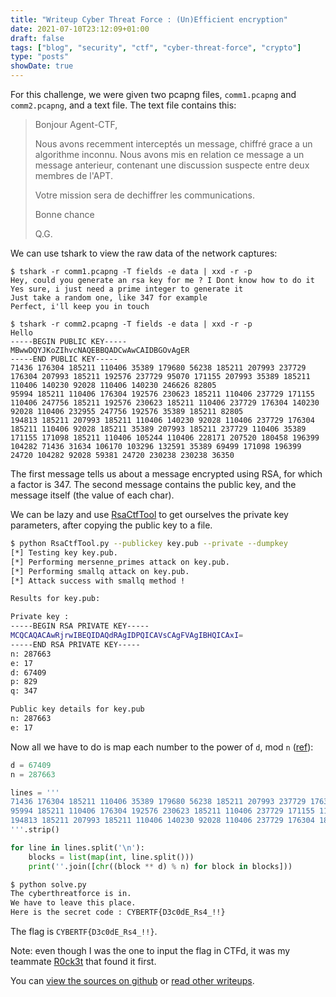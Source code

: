 ```yaml
---
title: "Writeup Cyber Threat Force : (Un)Efficient encryption"
date: 2021-07-10T23:12:09+01:00
draft: false
tags: ["blog", "security", "ctf", "cyber-threat-force", "crypto"]
type: "posts"
showDate: true
---
```


For this challenge, we were given two pcapng files, `comm1.pcapng` and `comm2.pcapng`, and a text file. The text file contains this:


> Bonjour Agent-CTF,
> 
> Nous avons recemment interceptés un message, chiffré grace a un algorithme inconnu.
> Nous avons mis en relation ce message a un message anterieur, contenant une discussion suspecte entre deux membres de l'APT.
> 
> Votre mission sera de dechiffrer les communications.
> 
> Bonne chance
> 
> Q.G.

We can use tshark to view the raw data of the network captures:

```cli
$ tshark -r comm1.pcapng -T fields -e data | xxd -r -p
Hey, could you generate an rsa key for me ? I Dont know how to do it
Yes sure, i just need a prime integer to generate it
Just take a random one, like 347 for example
Perfect, i'll keep you in touch

$ tshark -r comm2.pcapng -T fields -e data | xxd -r -p
Hello
-----BEGIN PUBLIC KEY-----
MBwwDQYJKoZIhvcNAQEBBQADCwAwCAIDBGOvAgER            
-----END PUBLIC KEY-----
71436 176304 185211 110406 35389 179680 56238 185211 207993 237729 176304 207993 185211 192576 237729 95070 171155 207993 35389 185211 110406 140230 92028 110406 140230 246626 82805
95994 185211 110406 176304 192576 230623 185211 110406 237729 171155 110406 247756 185211 192576 230623 185211 110406 237729 176304 140230 92028 110406 232955 247756 192576 35389 185211 82805
194813 185211 207993 185211 110406 140230 92028 110406 237729 176304 185211 110406 92028 185211 35389 207993 185211 237729 110406 35389 171155 171098 185211 110406 105244 110406 228171 207520 180458 196399 104282 71436 31634 106170 103296 132591 35389 69499 171098 196399 24720 104282 92028 59381 24720 230238 230238 36350
````

The first message tells us about a message encrypted using RSA, for which a factor is 347. The second message contains the public key, and the message itself (the value of each char).

We can be lazy and use [RsaCtfTool](https://github.com/Ganapati/RsaCtfTool) to get ourselves the private key parameters, after copying the public key to a file.

```bash
$ python RsaCtfTool.py --publickey key.pub --private --dumpkey
[*] Testing key key.pub.
[*] Performing mersenne_primes attack on key.pub.
[*] Performing smallq attack on key.pub.
[*] Attack success with smallq method !

Results for key.pub:

Private key :
-----BEGIN RSA PRIVATE KEY-----
MCQCAQACAwRjrwIBEQIDAQdRAgIDPQICAVsCAgFVAgIBHQICAxI=
-----END RSA PRIVATE KEY-----
n: 287663
e: 17
d: 67409
p: 829
q: 347

Public key details for key.pub                                                                                        
n: 287663
e: 17
````

Now all we have to do is map each number to the power of `d`, mod `n` ([ref](https://en.wikipedia.org/wiki/RSA_(cryptosystem)#Decryption)):

```python
d = 67409
n = 287663

lines = '''
71436 176304 185211 110406 35389 179680 56238 185211 207993 237729 176304 207993 185211 192576 237729 95070 171155 207993 35389 185211 110406 140230 92028 110406 140230 246626 82805
95994 185211 110406 176304 192576 230623 185211 110406 237729 171155 110406 247756 185211 192576 230623 185211 110406 237729 176304 140230 92028 110406 232955 247756 192576 35389 185211 82805
194813 185211 207993 185211 110406 140230 92028 110406 237729 176304 185211 110406 92028 185211 35389 207993 185211 237729 110406 35389 171155 171098 185211 110406 105244 110406 228171 207520 180458 196399 104282 71436 31634 106170 103296 132591 35389 69499 171098 196399 24720 104282 92028 59381 24720 230238 230238 36350
'''.strip()

for line in lines.split('\n'):
	blocks = list(map(int, line.split()))
	print(''.join([chr((block ** d) % n) for block in blocks]))
```
```bash
$ python solve.py
The cyberthreatforce is in.
We have to leave this place.
Here is the secret code : CYBERTF{D3c0dE_Rs4_!!}
```

The flag is `CYBERTF{D3c0dE_Rs4_!!}`.

Note: even though I was the one to input the flag in CTFd, it was my teammate [R0ck3t](https://ctftime.org/user/46515) that found it first.

You can [view the sources on github](https://github.com/vivescere/ctf/tree/main/cyber-threat-force-2021/crypto/unefficient-encryption) or [read other writeups](/blog/cyber-threat-force-ctf/).
